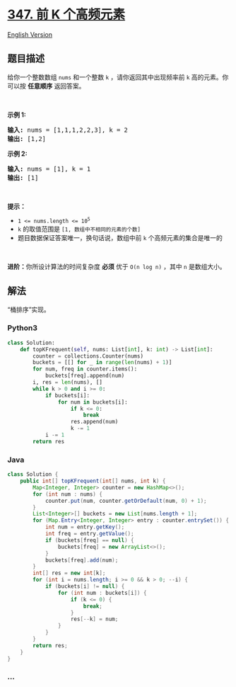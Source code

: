# [347. 前 K 个高频元素](https://leetcode-cn.com/problems/top-k-frequent-elements)

[English Version](https://cdn.jsdelivr.net/gh/doocs/leetcode@main/solution/0300-0399/0347.Top%20K%20Frequent%20Elements/README_EN.md)

## 题目描述

<!-- 这里写题目描述 -->

<p>给你一个整数数组 <code>nums</code> 和一个整数 <code>k</code> ，请你返回其中出现频率前 <code>k</code> 高的元素。你可以按 <strong>任意顺序</strong> 返回答案。</p>

<p> </p>

<p><strong>示例 1:</strong></p>

<pre>
<strong>输入: </strong>nums = [1,1,1,2,2,3], k = 2
<strong>输出: </strong>[1,2]
</pre>

<p><strong>示例 2:</strong></p>

<pre>
<strong>输入: </strong>nums = [1], k = 1
<strong>输出: </strong>[1]</pre>

<p> </p>

<p><strong>提示：</strong></p>

<ul>
	<li><code>1 <= nums.length <= 10<sup>5</sup></code></li>
	<li><code>k</code> 的取值范围是 <code>[1, 数组中不相同的元素的个数]</code></li>
	<li>题目数据保证答案唯一，换句话说，数组中前 <code>k</code> 个高频元素的集合是唯一的</li>
</ul>

<p> </p>

<p><strong>进阶：</strong>你所设计算法的时间复杂度 <strong>必须</strong> 优于 <code>O(n log n)</code> ，其中 <code>n</code><em> </em>是数组大小。</p>


## 解法

<!-- 这里可写通用的实现逻辑 -->

“桶排序”实现。

<!-- tabs:start -->

### **Python3**

<!-- 这里可写当前语言的特殊实现逻辑 -->

```python
class Solution:
    def topKFrequent(self, nums: List[int], k: int) -> List[int]:
        counter = collections.Counter(nums)
        buckets = [[] for _ in range(len(nums) + 1)]
        for num, freq in counter.items():
            buckets[freq].append(num)
        i, res = len(nums), []
        while k > 0 and i >= 0:
            if buckets[i]:
                for num in buckets[i]:
                    if k <= 0:
                        break
                    res.append(num)
                    k -= 1
            i -= 1
        return res
```

### **Java**

<!-- 这里可写当前语言的特殊实现逻辑 -->

```java
class Solution {
    public int[] topKFrequent(int[] nums, int k) {
        Map<Integer, Integer> counter = new HashMap<>();
        for (int num : nums) {
            counter.put(num, counter.getOrDefault(num, 0) + 1);
        }
        List<Integer>[] buckets = new List[nums.length + 1];
        for (Map.Entry<Integer, Integer> entry : counter.entrySet()) {
            int num = entry.getKey();
            int freq = entry.getValue();
            if (buckets[freq] == null) {
                buckets[freq] = new ArrayList<>();
            }
            buckets[freq].add(num);
        }
        int[] res = new int[k];
        for (int i = nums.length; i >= 0 && k > 0; --i) {
            if (buckets[i] != null) {
                for (int num : buckets[i]) {
                    if (k <= 0) {
                        break;
                    }
                    res[--k] = num;
                }
            }
        }
        return res;
    }
}
```

### **...**

```

```

<!-- tabs:end -->
